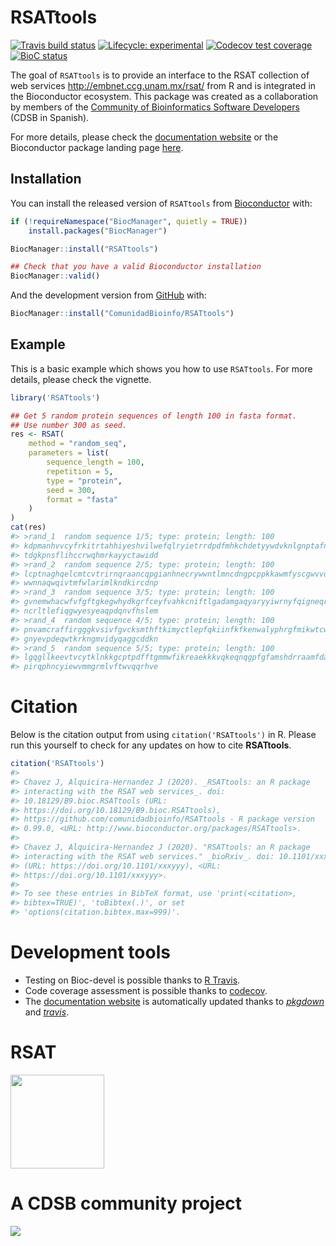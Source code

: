 
<!-- README.md is generated from README.Rmd. Please edit that file -->

# RSATtools

<!-- badges: start -->

[![Travis build
status](https://travis-ci.org/ComunidadBioInfo/RSATtools.svg?branch=master)](https://travis-ci.org/ComunidadBioInfo/RSATtools)
[![Lifecycle:
experimental](https://img.shields.io/badge/lifecycle-experimental-orange.svg)](https://www.tidyverse.org/lifecycle/#experimental)
[![Codecov test
coverage](https://codecov.io/gh/ComunidadBioInfo/RSATtools/branch/master/graphs/badge.svg)](https://codecov.io/gh/ComunidadBioInfo/RSATtools?branch=master)
[![BioC
status](http://www.bioconductor.org/shields/build/release/bioc/RSATtools.svg)](https://bioconductor.org/checkResults/release/bioc-LATEST/RSATtools)
<!-- badges: end -->

The goal of `RSATtools` is to provide an interface to the RSAT
collection of web services <http://embnet.ccg.unam.mx/rsat/> from R and
is integrated in the Bioconductor ecosystem. This package was created as
a collaboration by members of the [Community of Bioinformatics Software
Developers](https://comunidadbioinfo.github.io/) (CDSB in Spanish).

For more details, please check the [documentation
website](http://comunidadbioinfo.github.io/RSATtools) or the
Bioconductor package landing page
[here](https://bioconductor.org/packages/RSATtools).

## Installation

You can install the released version of `RSATtools` from
[Bioconductor](http://bioconductor.org/) with:

``` r
if (!requireNamespace("BiocManager", quietly = TRUE))
    install.packages("BiocManager")

BiocManager::install("RSATtools")

## Check that you have a valid Bioconductor installation
BiocManager::valid()
```

And the development version from [GitHub](https://github.com/) with:

``` r
BiocManager::install("ComunidadBioinfo/RSATtools")
```

## Example

This is a basic example which shows you how to use `RSATtools`. For more
details, please check the vignette.

``` r
library('RSATtools')

## Get 5 random protein sequences of length 100 in fasta format.
## Use number 300 as seed.
res <- RSAT(
    method = "random_seq",
    parameters = list(
        sequence_length = 100,
        repetition = 5,
        type = "protein",
        seed = 300,
        format = "fasta"
    )
)
cat(res)
#> >rand_1  random sequence 1/5; type: protein; length: 100
#> kdpmanhvvcyfrkitrtahhiyeshvilwefqlryietrrdpdfmhkchdetyywdvknlgnptafnvd
#> tdgkpnsflihccrwqhmrkayyctawidd
#> >rand_2  random sequence 2/5; type: protein; length: 100
#> lcptnaghqelcmtcvtrirnqraancqpgianhnecrywwntlmncdngpcppkkawmfyscgwvvqln
#> wwnnaqwqivtmfwlarimlkndkircdnp
#> >rand_3  random sequence 3/5; type: protein; length: 100
#> gvnemwhacwfvfgftgkegwhydkgrfceyfvahkcniftlgadamgaqyaryyiwrnyfqigneqrgf
#> ncrltlefiqgwyesyeaqpdqnvfhslem
#> >rand_4  random sequence 4/5; type: protein; length: 100
#> pnvamcraffirgggkvsivfgvcksmthftkimyctlepfqkiinfkfkenwalyphrgfmikwtcwgt
#> gnyevpdeqwtkrkngmvidyqaggcddkn
#> >rand_5  random sequence 5/5; type: protein; length: 100
#> lgqgllkeevtvcytklnkkgcptpdfftgmmwfikreaekkkvqkeqnqgpfgfamshdrraamfdaes
#> pirqphncyiewvmmgrmlvftwvqqrhve
```

# Citation

Below is the citation output from using `citation('RSATtools')` in R.
Please run this yourself to check for any updates on how to cite
**RSATtools**.

``` r
citation('RSATtools')
#> 
#> Chavez J, Alquicira-Hernandez J (2020). _RSATtools: an R package
#> interacting with the RSAT web services_. doi:
#> 10.18129/B9.bioc.RSATtools (URL:
#> https://doi.org/10.18129/B9.bioc.RSATtools),
#> https://github.com/comunidadbioinfo/RSATtools - R package version
#> 0.99.0, <URL: http://www.bioconductor.org/packages/RSATtools>.
#> 
#> Chavez J, Alquicira-Hernandez J (2020). "RSATtools: an R package
#> interacting with the RSAT web services." _bioRxiv_. doi: 10.1101/xxxyyy
#> (URL: https://doi.org/10.1101/xxxyyy), <URL:
#> https://doi.org/10.1101/xxxyyy>.
#> 
#> To see these entries in BibTeX format, use 'print(<citation>,
#> bibtex=TRUE)', 'toBibtex(.)', or set
#> 'options(citation.bibtex.max=999)'.
```

# Development tools

  - Testing on Bioc-devel is possible thanks to [R
    Travis](http://docs.travis-ci.com/user/languages/r/).
  - Code coverage assessment is possible thanks to
    [codecov](https://codecov.io/gh).
  - The [documentation
    website](http://comunidadbioinfo.github.io/RSATtools) is
    automatically updated thanks to
    *[pkgdown](https://CRAN.R-project.org/package=pkgdown)* and
    *[travis](https://github.com/ropenscilabs/travis)*.

# RSAT

<a href="http://embnet.ccg.unam.mx"><img src="http://embnet.ccg.unam.mx/rsat/images/RSAT_20_Ann_logo.jpg" width="150px"></a>

# A CDSB community project

<a href="https://comunidadbioinfo.github.io/"><img src="https://comunidadbioinfo.github.io/img/Logo_texto-768x107.png"></a>
